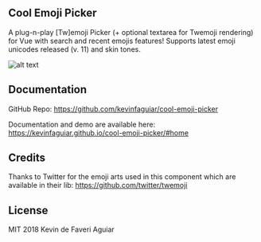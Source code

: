 ## Cool Emoji Picker
A plug-n-play [Tw]emoji Picker (+ optional textarea for Twemoji rendering) for Vue with search and recent emojis features!
Supports latest emoji unicodes released (v. 11) and skin tones.

![alt text](https://i.imgur.com/J85ENXD.png "Cool Emoji Picker Demo")

## Documentation
GitHub Repo: 
https://github.com/kevinfaguiar/cool-emoji-picker

Documentation and demo are available here:
https://kevinfaguiar.github.io/cool-emoji-picker/#home

## Credits
Thanks to Twitter for the emoji arts used in this component which are available in their lib: https://github.com/twitter/twemoji

## License
MIT 2018 Kevin de Faveri Aguiar
